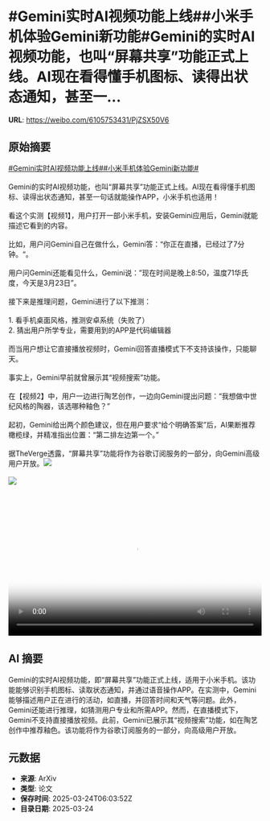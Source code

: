 # #Gemini实时AI视频功能上线##小米手机体验Gemini新功能#Gemini的实时AI视频功能，也叫“屏幕共享”功能正式上线。AI现在看得懂手机图标、读得出状态通知，甚至一...

**URL**: https://weibo.com/6105753431/PjZSX50V6

## 原始摘要

<a href="https://m.weibo.cn/search?containerid=231522type%3D1%26t%3D10%26q%3D%23Gemini%E5%AE%9E%E6%97%B6AI%E8%A7%86%E9%A2%91%E5%8A%9F%E8%83%BD%E4%B8%8A%E7%BA%BF%23&amp;extparam=%23Gemini%E5%AE%9E%E6%97%B6AI%E8%A7%86%E9%A2%91%E5%8A%9F%E8%83%BD%E4%B8%8A%E7%BA%BF%23" data-hide=""><span class="surl-text">#Gemini实时AI视频功能上线#</span></a><a href="https://m.weibo.cn/search?containerid=231522type%3D1%26t%3D10%26q%3D%23%E5%B0%8F%E7%B1%B3%E6%89%8B%E6%9C%BA%E4%BD%93%E9%AA%8CGemini%E6%96%B0%E5%8A%9F%E8%83%BD%23&amp;extparam=%23%E5%B0%8F%E7%B1%B3%E6%89%8B%E6%9C%BA%E4%BD%93%E9%AA%8CGemini%E6%96%B0%E5%8A%9F%E8%83%BD%23" data-hide=""><span class="surl-text">#小米手机体验Gemini新功能#</span></a><br><br>Gemini的实时AI视频功能，也叫“屏幕共享”功能正式上线。AI现在看得懂手机图标、读得出状态通知，甚至一句话就能操作APP，小米手机也适用！<br><br>看这个实测【视频1】，用户打开一部小米手机，安装Gemini应用后，Gemini就能描述它看到的内容。<br><br>比如，用户问Gemini自己在做什么，Gemini答：“你正在直播，已经过了7分钟。“。<br><br>用户问Gemini还能看见什么，Gemini说：”现在时间是晚上8:50，温度71华氏度，今天是3月23日”。<br><br>接下来是推理问题，Gemini进行了以下推测：<br><br>1. 看手机桌面风格，推测安卓系统（失败了）<br>2. 猜出用户所学专业，需要用到的APP是代码编辑器<br><br>而当用户想让它直接播放视频时，Gemini回答直播模式下不支持该操作，只能聊天。<br><br>事实上，Gemini早前就曾展示其“视频搜索”功能。<br><br>在【视频2】中，用户一边进行陶艺创作，一边向Gemini提出问题：“我想做中世纪风格的陶器，该选哪种釉色？”<br><br>起初，Gemini给出两个颜色建议，但在用户要求“给个明确答案”后，AI果断推荐橄榄绿，并精准指出位置：“第二排左边第一个。”<br><br>据TheVerge透露，“屏幕共享”功能将作为谷歌订阅服务的一部分，向Gemini高级用户开放。<img style="" src="https://tvax1.sinaimg.cn/large/006Fd7o3ly1hzrttnmin0j30k0182dho.jpg" referrerpolicy="no-referrer"><br><br><img style="" src="https://tvax4.sinaimg.cn/large/006Fd7o3ly1hzrttrxzjnj30zk0k0aa0.jpg" referrerpolicy="no-referrer"><br><br><br clear="both"><div style="clear: both"></div><video controls="controls" poster="https://tvax1.sinaimg.cn/orj480/006Fd7o3ly1hzrttnqdp8j30k0182dho.jpg" style="width: 100%"><source src="https://f.video.weibocdn.com/o0/m4N4QYk8lx08mV5mxxgY01041200faGd0E010.mp4?label=mp4_720p&amp;template=720x1586.24.0&amp;ori=0&amp;ps=1CwnkDw1GXwCQx&amp;Expires=1742799786&amp;ssig=NPfVv0KFH1&amp;KID=unistore,video"><source src="https://f.video.weibocdn.com/o0/KPZjOKLKlx08mV5lTPcQ010412008mU60E010.mp4?label=mp4_hd&amp;template=540x1188.24.0&amp;ori=0&amp;ps=1CwnkDw1GXwCQx&amp;Expires=1742799786&amp;ssig=z8nEs4qjMq&amp;KID=unistore,video"><source src="https://f.video.weibocdn.com/o0/lUpuNiIAlx08mV5lZoje010412004L2k0E010.mp4?label=mp4_ld&amp;template=360x792.24.0&amp;ori=0&amp;ps=1CwnkDw1GXwCQx&amp;Expires=1742799786&amp;ssig=hNvEBaGGkd&amp;KID=unistore,video"><p>视频无法显示，请前往<a href="https://video.weibo.com/show?fid=1034%3A5147659942690894" target="_blank" rel="noopener noreferrer">微博视频</a>观看。</p></video>

## AI 摘要

Gemini的实时AI视频功能，即“屏幕共享”功能正式上线，适用于小米手机。该功能能够识别手机图标、读取状态通知，并通过语音操作APP。在实测中，Gemini能够描述用户正在进行的活动，如直播，并回答时间和天气等问题。此外，Gemini还能进行推理，如猜测用户专业和所需APP。然而，在直播模式下，Gemini不支持直接播放视频。此前，Gemini已展示其“视频搜索”功能，如在陶艺创作中推荐釉色。该功能将作为谷歌订阅服务的一部分，向高级用户开放。

## 元数据

- **来源**: ArXiv
- **类型**: 论文
- **保存时间**: 2025-03-24T06:03:52Z
- **目录日期**: 2025-03-24
